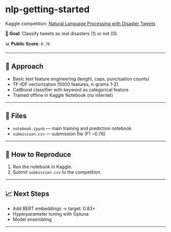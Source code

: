 # nlp-getting-started

Kaggle competition: [Natural Language Processing with Disaster Tweets](https://www.kaggle.com/competitions/nlp-getting-started)

🎯 **Goal**: Classify tweets as real disasters (1) or not (0).

📊 **Public Score**: `0.76`

---

## 🧰 Approach

- Basic text feature engineering (length, caps, punctuation counts)
- TF-IDF vectorization (5000 features, n-grams 1-2)
- CatBoost classifier with keyword as categorical feature
- Trained offline in Kaggle Notebook (no internet)

---

## 📁 Files

- `notebook.ipynb` — main training and prediction notebook
- `submission.csv` — submission file (F1 ~0.76)

---

## 🚀 How to Reproduce

1. Run the notebook in Kaggle.
2. Submit `submission.csv` to the competition.

---

## 📈 Next Steps

- Add BERT embeddings → target: 0.83+
- Hyperparameter tuning with Optuna
- Model ensembling

---
